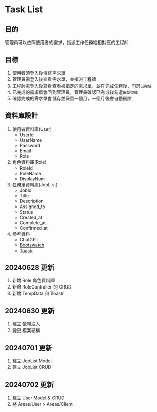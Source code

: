 # Task List   
## 目的   
管理員可以依照使用者的需求，指派工作任務給相對應的工程師   
## 目標   
1. 使用者須登入後填寫需求單   
2. 管理員需登入後查看需求單，並指派工程師   
3. 工程師需登入後查看查看被指定的需求單，並在完成任務後，勾選`已完成`    
4. 已完成的需求單會回到管理員，管理員確認已完成後勾選`確認完成`    
5. 確認完成的需求單會儲存並保留一個月，一個月後會自動刪除   
   
## 資料庫設計   
1. 使用者資料庫(User)   
    - UserId    
    - UserName   
    - Password   
    - Email   
    - Role   
2. 角色資料庫(Role)   
    - RoleId   
    - RoleName   
    - DisplayNum   
3. 任務單資料庫(JobList)   
    - JobId   
    - Title   
    - Description   
    - Assigned\_to   
    - Status   
    - Created\_at   
    - Complete\_at   
    - Confirmed\_at   
4. 參考資料   
    - ChatGPT   
    - [Bootswatch](https://bootswatch.com/)    
    - [Toastr](https://codeseven.github.io/toastr/)    
   
## 20240628 更新   
1. 新增 Role 角色資料庫   
2. 新增 RoleContraller 的 CRUD   
3. 新增 TempData 和 Toastr   
   
## 20240630 更新   
1. 建立 依賴注入   
2. 變更 檔案結構   
   
## 20240701 更新   
1. 建立 JobList Model   
2. 建立 JobList CRUD   

## 20240702 更新   
1. 建立 User Model & CRUD     
2. 將 Areas/User > Areas/Client